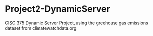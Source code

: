 # Project2-DynamicServer
 CISC 375 Dynamic Server Project, using the greehouse gas emissions dataset from climatewatchdata.org